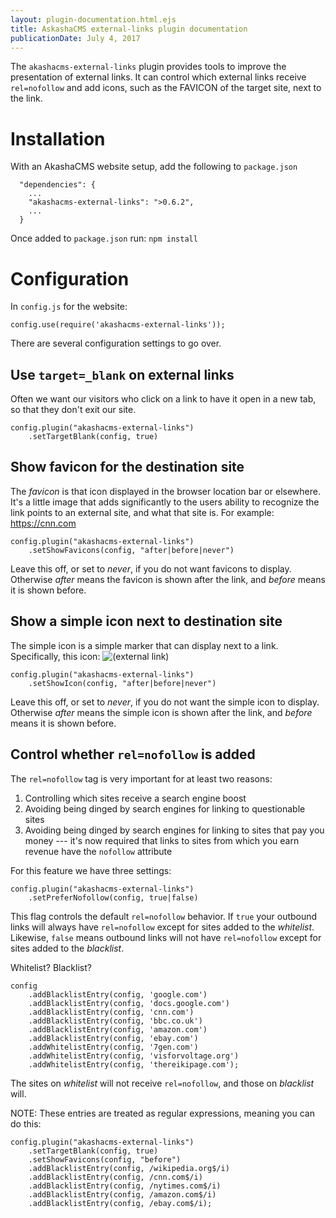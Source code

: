 ```yaml
---
layout: plugin-documentation.html.ejs
title: AskashaCMS external-links plugin documentation
publicationDate: July 4, 2017
---
```


The `akashacms-external-links` plugin provides tools to improve the presentation of external links.  It can control which external links receive `rel=nofollow` and add icons, such as the FAVICON of the target site, next to the link.


# Installation

With an AkashaCMS website setup, add the following to `package.json`

```
  "dependencies": {
    ...
    "akashacms-external-links": ">0.6.2",
    ...
  }
```

Once added to `package.json` run: `npm install`

# Configuration

In `config.js` for the website:

```
config.use(require('akashacms-external-links'));
```

There are several configuration settings to go over.

## Use `target=_blank` on external links

Often we want our visitors who click on a link to have it open in a new tab, so that they don't exit our site.  

```
config.plugin("akashacms-external-links")
    .setTargetBlank(config, true)
```

## Show favicon for the destination site

The _favicon_ is that icon displayed in the browser location bar or elsewhere.  It's a little image that adds significantly to the users ability to recognize the link points to an external site, and what that site is.  For example:  https://cnn.com

```
config.plugin("akashacms-external-links")
    .setShowFavicons(config, "after|before|never")
```

Leave this off, or set to _never_, if you do not want favicons to display.  Otherwise _after_ means the favicon is shown after the link, and _before_ means it is shown before.

## Show a simple icon next to destination site

The simple icon is a simple marker that can display next to a link.  Specifically, this icon: <img class="akashacms-external-links-icon" src="/img/extlink.png" style="display: inline-block; padding-right: 2px;" alt="(external link)"/>

```
config.plugin("akashacms-external-links")
    .setShowIcon(config, "after|before|never")
```

Leave this off, or set to _never_, if you do not want the simple icon to display.  Otherwise _after_ means the simple icon is shown after the link, and _before_ means it is shown before.

## Control whether `rel=nofollow` is added

The `rel=nofollow` tag is very important for at least two reasons:

1. Controlling which sites receive a search engine boost
1. Avoiding being dinged by search engines for linking to questionable sites
1. Avoiding being dinged by search engines for linking to sites that pay you money --- it's now required that links to sites from which you earn revenue have the `nofollow` attribute

For this feature we have three settings:

```
config.plugin("akashacms-external-links")
    .setPreferNofollow(config, true|false)
```

This flag controls the default `rel=nofollow` behavior.  If `true` your outbound links will always have `rel=nofollow` except for sites added to the _whitelist_.  Likewise, `false` means outbound links will not have `rel=nofollow` except for sites added to the _blacklist_.

Whitelist?  Blacklist?

```
config
    .addBlacklistEntry(config, 'google.com')
    .addBlacklistEntry(config, 'docs.google.com')
    .addBlacklistEntry(config, 'cnn.com')
    .addBlacklistEntry(config, 'bbc.co.uk')
    .addBlacklistEntry(config, 'amazon.com')
    .addBlacklistEntry(config, 'ebay.com')
    .addWhitelistEntry(config, '7gen.com')
    .addWhitelistEntry(config, 'visforvoltage.org')
    .addWhitelistEntry(config, 'thereikipage.com');
```

The sites on _whitelist_ will not receive `rel=nofollow`, and those on _blacklist_ will.

NOTE: These entries are treated as regular expressions, meaning you can do this:

```
config.plugin("akashacms-external-links")
    .setTargetBlank(config, true)
    .setShowFavicons(config, "before")
    .addBlacklistEntry(config, /wikipedia.org$/i)
    .addBlacklistEntry(config, /cnn.com$/i)
    .addBlacklistEntry(config, /nytimes.com$/i)
    .addBlacklistEntry(config, /amazon.com$/i)
    .addBlacklistEntry(config, /ebay.com$/i);
```
